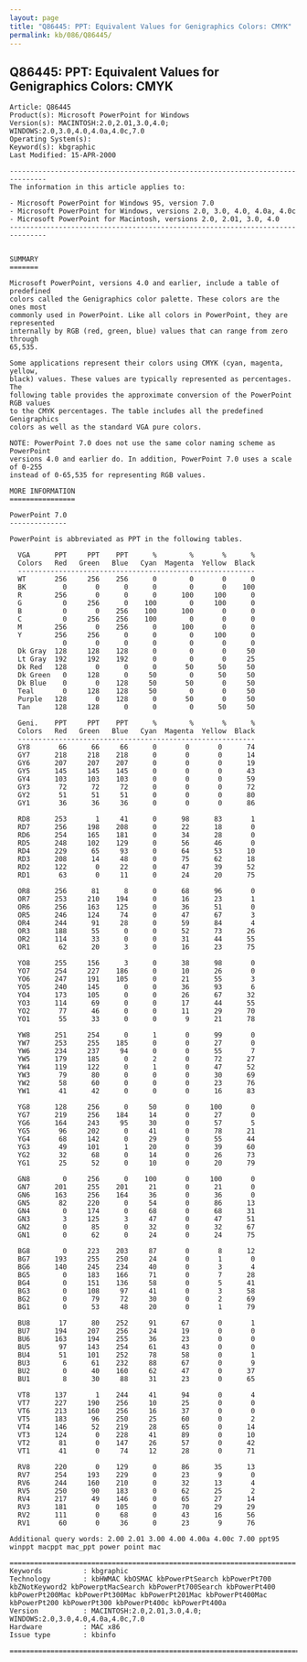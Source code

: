 ```yaml
---
layout: page
title: "Q86445: PPT: Equivalent Values for Genigraphics Colors: CMYK"
permalink: kb/086/Q86445/
---
```


## Q86445: PPT: Equivalent Values for Genigraphics Colors: CMYK

	Article: Q86445
	Product(s): Microsoft PowerPoint for Windows
	Version(s): MACINTOSH:2.0,2.01,3.0,4.0; WINDOWS:2.0,3.0,4.0,4.0a,4.0c,7.0
	Operating System(s): 
	Keyword(s): kbgraphic
	Last Modified: 15-APR-2000
	
	-------------------------------------------------------------------------------
	The information in this article applies to:
	
	- Microsoft PowerPoint for Windows 95, version 7.0 
	- Microsoft PowerPoint for Windows, versions 2.0, 3.0, 4.0, 4.0a, 4.0c 
	- Microsoft PowerPoint for Macintosh, versions 2.0, 2.01, 3.0, 4.0 
	-------------------------------------------------------------------------------
	
	
	SUMMARY
	=======
	
	Microsoft PowerPoint, versions 4.0 and earlier, include a table of predefined
	colors called the Genigraphics color palette. These colors are the ones most
	commonly used in PowerPoint. Like all colors in PowerPoint, they are represented
	internally by RGB (red, green, blue) values that can range from zero through
	65,535.
	
	Some applications represent their colors using CMYK (cyan, magenta, yellow,
	black) values. These values are typically represented as percentages. The
	following table provides the approximate conversion of the PowerPoint RGB values
	to the CMYK percentages. The table includes all the predefined Genigraphics
	colors as well as the standard VGA pure colors.
	
	NOTE: PowerPoint 7.0 does not use the same color naming scheme as PowerPoint
	versions 4.0 and earlier do. In addition, PowerPoint 7.0 uses a scale of 0-255
	instead of 0-65,535 for representing RGB values.
	
	MORE INFORMATION
	================
	
	PowerPoint 7.0
	--------------
	
	PowerPoint is abbreviated as PPT in the following tables.
	
	  VGA      PPT     PPT    PPT      %        %       %      %
	  Colors   Red   Green   Blue   Cyan  Magenta  Yellow  Black
	  ----------------------------------------------------------
	  WT       256     256    256      0        0       0      0
	  BK         0       0      0      0        0       0    100
	  R        256       0      0      0      100     100      0
	  G          0     256      0    100        0     100      0
	  B          0       0    256    100      100       0      0
	  C          0     256    256    100        0       0      0
	  M        256       0    256      0      100       0      0
	  Y        256     256      0      0        0     100      0
	             0       0      0      0        0       0      0
	  Dk Gray  128     128    128      0        0       0     50
	  Lt Gray  192     192    192      0        0       0     25
	  Dk Red   128       0      0      0       50      50     50
	  Dk Green   0     128      0     50        0      50     50
	  Dk Blue    0       0    128     50       50       0     50
	  Teal       0     128    128     50        0       0     50
	  Purple   128       0    128      0       50       0     50
	  Tan      128     128      0      0        0      50     50
	
	  Geni.    PPT     PPT    PPT      %        %       %      %
	  Colors   Red   Green   Blue   Cyan  Magenta  Yellow  Black
	  ----------------------------------------------------------
	  GY8       66      66     66      0       0       0      74
	  GY7      218     218    218      0       0       0      14
	  GY6      207     207    207      0       0       0      19
	  GY5      145     145    145      0       0       0      43
	  GY4      103     103    103      0       0       0      59
	  GY3       72      72     72      0       0       0      72
	  GY2       51      51     51      0       0       0      80
	  GY1       36      36     36      0       0       0      86
	
	  RD8      253       1     41      0      98      83       1
	  RD7      256     198    208      0      22      18       0
	  RD6      254     165    181      0      34      28       0
	  RD5      248     102    129      0      56      46       0
	  RD4      229      65     93      0      64      53      10
	  RD3      208      14     48      0      75      62      18
	  RD2      122       0     22      0      47      39      52
	  RD1       63       0     11      0      24      20      75
	
	  OR8      256      81      8      0      68      96       0
	  OR7      253     210    194      0      16      23       1
	  OR6      256     163    125      0      36      51       0
	  OR5      246     124     74      0      47      67       3
	  OR4      244      91     28      0      59      84       4
	  OR3      188      55      0      0      52      73      26
	  OR2      114      33      0      0      31      44      55
	  OR1       62      20      3      0      16      23      75
	
	  YO8      255     156      3      0      38      98       0
	  YO7      254     227    186      0      10      26       0
	  YO6      247     191    105      0      21      55       3
	  YO5      240     145      0      0      36      93       6
	  YO4      173     105      0      0      26      67      32
	  YO3      114      69      0      0      17      44      55
	  YO2       77      46      0      0      11      29      70
	  YO1       55      33      0      0       9      21      78
	
	  YW8      251     254      0      1       0      99       0
	  YW7      253     255    185      0       0      27       0
	  YW6      234     237     94      0       0      55       7
	  YW5      179     185      0      2       0      72      27
	  YW4      119     122      0      1       0      47      52
	  YW3       79      80      0      0       0      30      69
	  YW2       58      60      0      0       0      23      76
	  YW1       41      42      0      0       0      16      83
	
	  YG8      128     256      0     50       0     100       0
	  YG7      219     256    184     14       0      27       0
	  YG6      164     243     95     30       0      57       5
	  YG5       96     202      0     41       0      78      21
	  YG4       68     142      0     29       0      55      44
	  YG3       49     101      1     20       0      39      60
	  YG2       32      68      0     14       0      26      73
	  YG1       25      52      0     10       0      20      79
	
	  GN8        0     256      0    100       0     100       0
	  GN7      201     255    201     21       0      21       0
	  GN6      163     256    164     36       0      36       0
	  GN5       82     220      0     54       0      86      13
	  GN4        0     174      0     68       0      68      31
	  GN3        3     125      3     47       0      47      51
	  GN2        0      85      0     32       0      32      67
	  GN1        0      62      0     24       0      24      75
	
	  BG8        0     223    203     87       0       8      12
	  BG7      193     255    250     24       0       1       0
	  BG6      140     245    234     40       0       3       4
	  BG5        0     183    166     71       0       7      28
	  BG4        0     151    136     58       0       5      41
	  BG3        0     108     97     41       0       3      58
	  BG2        0      79     72     30       0       2      69
	  BG1        0      53     48     20       0       1      79
	
	  BU8       17      80    252     91      67       0       1
	  BU7      194     207    256     24      19       0       0
	  BU6      163     194    255     36      23       0       0
	  BU5       97     143    254     61      43       0       0
	  BU4       51     101    252     78      58       0       1
	  BU3        6      61    232     88      67       0       9
	  BU2        0      40    160     62      47       0      37
	  BU1        8      30     88     31      23       0      65
	
	  VT8      137       1    244     41      94       0       4
	  VT7      227     190    256     10      25       0       0
	  VT6      213     160    256     16      37       0       0
	  VT5      183      96    250     25      60       0       2
	  VT4      146      52    219     28      65       0      14
	  VT3      124       0    228     41      89       0      10
	  VT2       81       0    147     26      57       0      42
	  VT1       41       0     74     12      28       0      71
	
	  RV8      220       0    129      0      86      35      13
	  RV7      254     193    229      0      23       9       0
	  RV6      244     160    210      0      32      13       4
	  RV5      250      90    183      0      62      25       2
	  RV4      217      49    146      0      65      27      14
	  RV3      181       0    105      0      70      29      29
	  RV2      111       0     68      0      43      16      56
	  RV1       60       0     36      0      23       9      76
	
	Additional query words: 2.00 2.01 3.00 4.00 4.00a 4.00c 7.00 ppt95 winppt macppt mac_ppt power point mac
	
	======================================================================
	Keywords          : kbgraphic 
	Technology        : kbHWMAC kbOSMAC kbPowerPtSearch kbPowerPt700 kbZNotKeyword2 kbPowerptMacSearch kbPowerPt700Search kbPowerPt400 kbPowerPt200Mac kbPowerPt300Mac kbPowerPt201Mac kbPowerPt400Mac kbPowerPt200 kbPowerPt300 kbPowerPt400c kbPowerPt400a
	Version           : MACINTOSH:2.0,2.01,3.0,4.0; WINDOWS:2.0,3.0,4.0,4.0a,4.0c,7.0
	Hardware          : MAC x86
	Issue type        : kbinfo
	
	=============================================================================
	
